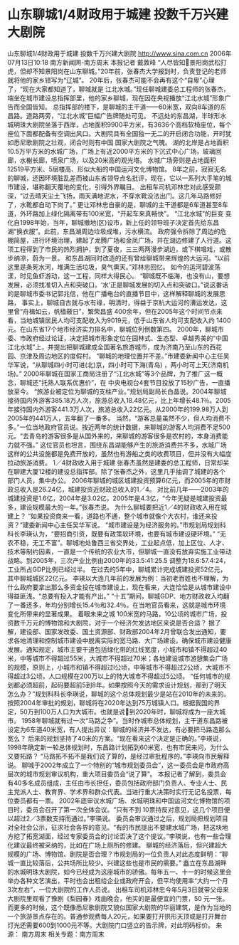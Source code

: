 # 山东聊城1/4财政用于城建 投数千万兴建大剧院

山东聊城1/4财政用于城建 投数千万兴建大剧院
http://www.sina.com.cn 2006年07月13日10:18 南方新闻网-南方周末
本报记者 戴敦峰
“人尽皆知景阳岗武松打虎，但却不知景阳岗在山东聊城。”20年前，张春杰大学报到时，负责登记的老师就将他的家乡错写为“辽城”。
20年后，张春杰可能不会再有这个“自卑”心理了，“现在大家都知道了，聊城就是
江北水城。”现任聊城建委总工程师的张春杰，端坐在城市建设总指挥部里，他的家乡聊城，现在因在央视播放“江北水城”形象广告而全国皆知。
总指挥部的楼下，是聊城的主干道——60米宽，双向8车道的东昌路。道路两旁，“江北水城”巨幅广告牌随处可见。
不远处的东昌湖，半球形水城明珠大剧院坐落于西岸，占地面积9900平方米，有3636个高档软椅座位，每个座位下面都配备有空调出风口。大剧院具有全国独一无二的开启闭合功能，开时犹如悉尼歌剧院之壮观，闭合时则有中国
国家大剧院之气魄。
湖的北岸是占地面积10.5万平方米的水城广场，广场上有近2000平方米的下沉式中心广场，玻璃回廊，水榭长廊，喷泉广场，以及20米高的观光塔。
水城广场旁则是占地面积12519平方米、5层楼高、形似大船的中国运河文化博物馆。
8年之前，寂寂无名的聊城，还因环境脏乱差而被山东省领导点名批评，现在，它以一系列大手笔的城市建设，堪称翻天覆地的变化，引得外界瞩目。
出租车司机邓林忠对此感受颇深，“过去晴天尘土飞扬，雨天满地泥水，不穿水靴没法出门。这几年马路修好了，水靴都自动下岗了。”
更让邓林忠自豪的是，聊城的主干道都是6车道甚至8车道，外环路加上绿化隔离带有100米宽，“开起车来真畅快”。
“江北水城”的巨变
变化自1998年始，当年，聊城撤地(区)设市，新上任的领导班子决定首先给东昌湖“换衣服”。此前，东昌湖周边垃圾成堆，污水横流。
政府强令拆除了周边的危棚简屋，进行环境治理，建起了龙腾广场和金凤广场，并在湖边修建了人行道。这项工程得到了市民的热烈拥护，到了夏夜，三三两两漫步湖边，或下棋唱戏，或散步纳凉，蔚为一景。
和东昌湖同时改造的还有曾给聊城带来辉煌的大运河。“以前这里是条死水河，堆满生活垃圾，臭气熏天。”邓林忠回忆。
如今的运河碧波荡漾，时见鱼虾游动，这一工程，同样大得民心。
“聊城既不临海，也没有山，要想发展，必须找准切入点和突破口。‘水’正是聊城发展的切入点和突破口。”说这番话的是聊城市委书记郭兆信，他在广播电台的直播节目中，这样解释聊城的发展思路，
事实上，聊城自古就与水有缘，明清时，得益于京杭大运河的漕运发达，这里曾“舟楫如云，帆樯蔽日”，繁荣昌盛 400余年，但在2005年这个时间节点来看，当地城镇居民人均可支配收入为9019元，低于山东省人均可支配收入约 1400元。在山东省17个地市经济实力排名中，聊城位列倒数第四。
2000年，聊城市委、市政府经过论证，决定把城市形象定位在园林式、生态型、卓越秀美的“中国江北水城”上，并提出把聊城建成全国著名旅游城市，成为济南乃至山东的西花园、京津及周边地区的度假村。
“聊城的地理位置并不差。”市建委新闻中心主任吴华军说，“从聊城四小时可进(北)京，四小时可下海(青岛) ，两小时可上天(济南机场)。”
2000年聊城在国家工商局注册了“江北水城”等3个品牌，为了推广这一概念，聊城还“托熟人联系优惠价”，在
中央电视台4套节目投放了15秒广告，一直播放至今。
“旅游业被定位为聊城的支柱产业。”规划局副局长白晶说。2004年聊城接待国内外游客385.18万人次，旅游总收入18.48亿元，比上年增长48.1％。2005年接待国内外游客441.3万人次，旅游总收入22亿元。从2000年的199.98万人到2005年的441万人，五年翻了一番多。
当然，“游客总量虽然不少，但人均消费不多。”一位当地政府官员说。按近两年的统计数据，来聊城的游客人均消费不足500元。“去青岛的游客很多是从国外来的，来聊城的游客很多是农村的，本身消费能力就不强。”
这位官员也坦言，围绕东昌湖能够产生的旅游消费并不多，水城广场这样的公共设施都是免费开放的，虽然也有游船之类的收费项目，但并没有大幅度拉动旅游消费。
1／4财政收入用于城建
张春杰虽然是建委的总工程师，日常却呆在聊建大厦12楼的建设总指挥部。除了张春杰之外，这里几乎抽调了城建的各个部门人员，集中办公。
2006年聊城的城区城建投资预算6亿元，而2005年的市财政总收入是26.24亿，城建投资近财政总收入的1／4。
对比前几年——2003年的城建投资是1.6亿，2004年是3.02亿，2005年是4.3亿，“今年无疑是城建投资最多，建设规模最大的一年。”张春杰说。
为什么聊城要把近1／4的财政收入用在城建上？
“如果投资商来一看，道路也不通，整个城市就像个大农村，谁还来投资？”建委新闻中心主任吴华军说。
“城市建设是为经济服务的。”市规划局规划科科长李瑛认为，“要招商引资，既要有政策软环境，也要有城市建设硬环境。”
“无农不稳，无工不富”。聊城地处鲁西三省交界处，工业起点低，加上区位、人才、技术等制约因素，一直是一个传统的农业大市，但聊城一直没有放弃实施工业带动战略。到2005年，三次产业比例由2000年的33.5∶41∶25.5 调整为18.6∶57.4∶24，工业所占GDP比例已经过半。
在过去的5年中，聊城累计完成城建投资52亿元，其中聊城城区22亿元。
李瑛以大连几年前的发展为例：当初老百姓也不理解，为什么政府要拿出那么多资金投在城市建设上，现在看来，大连恰恰是从城市建设中得益匪浅。“总要有投入才能有产出。”
“十五”期间，聊城GDP、地方财政收入均翻了一番还多，年均分别增长15.4％和32.4％。在当地官员看来，这就是城市环境变化所带来的显著成果。
着眼未来之城
100米宽的马路，10公顷的城市广场，投资数千万元的博物馆和大剧院，对于一个经济欠发达地区来说是否合适？
据了解，建设部、国家发改委、国土资源部、财政部2004年2月曾联合发出通知，要求各地清理和控制城市建设中脱离实际的宽马路、大广场建设，确保城市建设健康发展。通知规定，城市主要干道包括绿化带的红线宽度，小城市和镇不得超过40米，中等城市不得超过55米，大城市不得超过70米；各地建设城市游憩集会广场的规模，原则上，小城市和镇不得超过l公顷，中等城市不得超过2公顷，大城市不得超过3公顷，人口规模在200万以上的特大城市不得超过5公顷。
“任何城市的规划都必须超前，起码要超前5到8年。如果按照今天的需求设计规划，那到了明天怎么办？”规划科科长李瑛说，聊城的这个总体规划最少是站在2010年的未来的。
按照2004年审批的规划，聊城将在2020年达到75万城镇人口。根据我国的界定，50万到100万人口为大城市。也就是说到2020年时，聊城将成为一座大城市。
1958年聊城就有过一次“马路之争”。当时作城市总体规划，主干道东昌路被设定为6车道40米宽，有人提出异议：聊城的经济并不发达，有必要把马路造那么宽么？
后来的规划坚持了40米的方案。“现在看来这个决定是正确的。”李瑛说，1998年确定新一轮总体规划时，东昌路计划拓到60米宽，也有市民来问，为什么又要拓路？
“马路拓不拓不是我们说了算的，是经过审批程序的。”李瑛向市民解释说。
聊城于2002年成立了一个特别的“城市规划委员会”，这一委员会是市政府高层次的城市规划审议机构，重大项目委员会“说了算”。
本报记者了解到，委员会有40多名成员组成，主任由市长担任，委员包括政府部门负责人、专业人士、民主党派人士、教育界、学术界和群众代表。当进行重大决策时实行无记名投票，每位委员都有一票。
2002年底审议水城广场、水城明珠和中国运河文化博物馆的项目时，委员会召开了第一次全体会议。“只有不到 10票持反对意见，这几个项目便以超过2／3票数支持而通过。”李瑛说。
委员会审议通过之后，规划局把规划项目对全社会公示，征求社会各界的意见。“有的市民提出不要建水城广场，把这块地方挖了拓宽湖面，经过专家委员会的讨论否决了这个提议。”李瑛说，也有一些合理化建议最终被采纳的，比如在广场上厕所的修建。
聊城的经济落后，但兴建超大规模的广场、博物馆、剧院是否合理？市规划局的一位负责人对此态度鲜明：“聊城一直比较落后，公共场所比较少。兴建这些也是市民的需要。”
矗立在东昌湖畔的水城明珠大剧院，如今已经成为这座城市的骄傲。每年五一、十一的时候这里会举办各种文艺演出，平时也会出租给企业或政府开会，但平均使用率“大约一个月3次左右”，一位大剧院的工作人员说。
出租车司机邓林忠今年5月3日就带父母来大剧院里观看了豫剧《梨园春》戏曲晚会，他买的是最便宜的门票，50 元一张。
而更多的时候，这个既像悉尼歌剧院又貌似国家大剧院的华丽建筑，是作为当地的一个旅游景点存在的。普通参观费每人20元，如果要打开拱形天顶或是打开舞台灯光还需要600到1000元不等。大剧院门口竖立的告示牌，对此明码标价。 来源：
南方周末
相关专题：南方周末 

